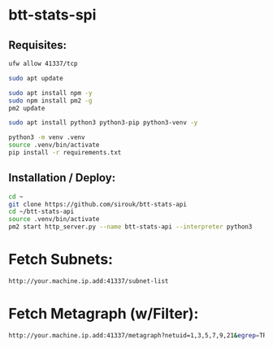 # btt-stats-spi

## Requisites:
```bash
ufw allow 41337/tcp

sudo apt update

sudo apt install npm -y
sudo npm install pm2 -g
pm2 update

sudo apt install python3 python3-pip python3-venv -y

python3 -m venv .venv
source .venv/bin/activate
pip install -r requirements.txt
```

## Installation / Deploy:
```bash
cd ~
git clone https://github.com/sirouk/btt-stats-api
cd ~/btt-stats-api
source .venv/bin/activate
pm2 start http_server.py --name btt-stats-api --interpreter python3
```

# Fetch Subnets:
```bash
http://your.machine.ip.add:41337/subnet-list
```

# Fetch Metagraph (w/Filter):
```bash
http://your.machine.ip.add:41337/metagraph?netuid=1,3,5,7,9,21&egrep=TRUST&egrep=5G6F&egrep=5L7E&egrep=5C8J&egrep=5R7F
```
